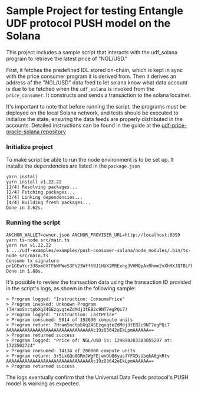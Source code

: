 # Sample Project for testing Entangle UDF protocol PUSH model on the Solana  

This project includes a sample script that interacts with the udf_solana program to retrieve the latest price of "NGL/USD."

First, it fetches the predefined IDL stored on-chain, which is kept in sync with the price consumer program it is derived from.
Then it derives an address of the "NGL/USD" data feed to let solana know what data account is due to be fetched when 
the `udf_solana` is invoked from the `price_consumer`. It constructs and sends a transaction to the solana localnet.

It's important to note that before running the script, the programs must be deployed on the local Solana network, 
and tests should be executed to initialize the state, ensuring the data feeds are properly distributed in the accounts. 
Detailed instructions can be found in the guide at the [udf-price-oracle-solana repository](https://github.com/Entangle-Protocol/udf-price-oracle-solana) 

### Initialize project

To make script be able to run the node environment is to be set up. It installs the dependencies are listed in the `package.json`

```shell
yarn install
yarn install v1.22.22
[1/4] Resolving packages...
[2/4] Fetching packages...
[3/4] Linking dependencies...
[4/4] Building fresh packages...
Done in 3.62s.
```

### Running the script

```shell
ANCHOR_WALLET=owner.json ANCHOR_PROVIDER_URL=http://localhost:8899  yarn ts-node src/main.ts 
yarn run v1.22.22
$ .../udf-examples/examples/push-consumer-solana/node_modules/.bin/ts-node src/main.ts
Consume tx signature pn1GEwYcr338xm8XTFbWPWeS3FV23Wff69J1HUX2MRExhg3VHMQpAxRhmm2vXhMXJQTBLFbPhd1Esgcg5afrtxy
Done in 1.88s.
```

It's possible to review the transaction data using the transaction ID provided in the script's logs, as shown in the following sample:

```
> Program logged: "Instruction: ConsumePrice"
> Program invoked: Unknown Program (7HramSnctpbXqZ4SEzqvqteZdMdj3tEB2c9NT7egPQi7)  
> Program logged: "Instruction: LastPrice"  
> Program consumed: 5014 of 192696 compute units  
> Program return: 7HramSnctpbXqZ4SEzqvqteZdMdj3tEB2c9NT7egPQi7 AAAAAAAAAAAAAAAAAAAAAAAAAAAAAAAAAc19zO3642eEkLpmAAAAAA==  
> Program returned success
> Program logged: "Price of: NGL/USD is: 129898283383055207 at: 1723502724"
> Program consumed: 14134 of 200000 compute units
> Program return: 3r5ixGQu8DRmJWgFEjwnDUQ6yasfYFXDsUbqkA6gkRtv AAAAAAAAAAAAAAAAAAAAAAAAAAAAAAAAAc19zO3642eEkLpmAAAAAA==
> Program returned success
```

The logs eventually confirm that the Universal Data Feeds protocol's PUSH model is working as expected.
